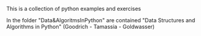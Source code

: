 This is a collection of python examples and exercises

In the folder "Data&AlgoritmsInPython" are contained "Data Structures and Algorithms in Python" 
(Goodrich - Tamassia - Goldwasser)
